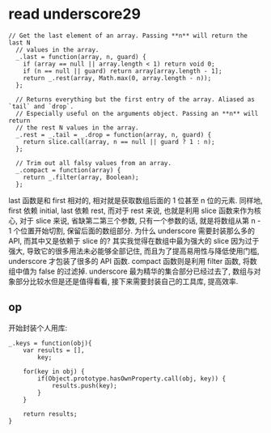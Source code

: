 # read underscore29

```
// Get the last element of an array. Passing **n** will return the last N
  // values in the array.
  _.last = function(array, n, guard) {
    if (array == null || array.length < 1) return void 0;
    if (n == null || guard) return array[array.length - 1];
    return _.rest(array, Math.max(0, array.length - n));
  };

  // Returns everything but the first entry of the array. Aliased as `tail` and `drop`.
  // Especially useful on the arguments object. Passing an **n** will return
  // the rest N values in the array.
  _.rest = _.tail = _.drop = function(array, n, guard) {
    return slice.call(array, n == null || guard ? 1 : n);
  };

  // Trim out all falsy values from an array.
  _.compact = function(array) {
    return _.filter(array, Boolean);
  };

```
last 函数是和 first 相对的, 相对就是获取数组后面的 1 位甚至 n 位的元素. 同样地, first 依赖 initial, last 依赖 rest, 而对于 rest 来说, 也就是利用 slice 函数来作为核心, 对于
slice 来说, 省缺第二第三个参数, 只有一个参数的话, 就是将数组从第 n - 1 个位置开始切割, 保留后面的数组部分.
为什么 underscore 需要封装那么多的 API, 而其中又是依赖于 slice 的? 其实我觉得在数组中最为强大的 slice 因为过于强大, 导致它的很多用法未必能够全部记住, 而且为了提高易用性与降低使用门槛, underscore 才包装了很多的 API 函数.
compact 函数则是利用 filter 函数, 将数组中值为 false 的过滤掉.
underscore 最为精华的集合部分已经过去了, 数组与对象部分比较水但是还是值得看看, 接下来需要封装自己的工具库, 提高效率.
## op
开始封装个人用库:
```
_.keys = function(obj){
    var results = [],
        key;

    for(key in obj) {
        if(Object.prototype.hasOwnProperty.call(obj, key)) {
            results.push(key);
        }
    }

    return results;
}
```